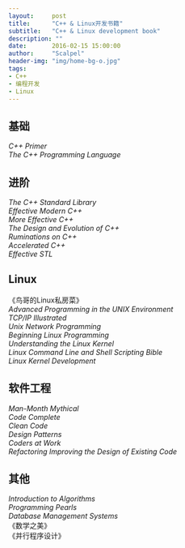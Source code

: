 ```yaml
---
layout:     post
title:      "C++ & Linux开发书籍"
subtitle:   "C++ & Linux development book"
description: ""
date:       2016-02-15 15:00:00
author:     "Scalpel"
header-img: "img/home-bg-o.jpg"
tags:
- C++
- 编程开发
- Linux
---
```

基础
---
*C++ Primer*  
*The C++ Programming Language*  

进阶  
---
*The C++ Standard Library*  
*Effective Modern C++*  
*More Effective C++*  
*The Design and Evolution of C++*  
*Ruminations on C++*  
*Accelerated C++*  
*Effective STL*  

Linux
---
《鸟哥的Linux私房菜》  
*Advanced Programming in the UNIX Environment*  
*TCP/IP Illustrated*  
*Unix Network Programming*  
*Beginning Linux Programming*  
*Understanding the Linux Kernel*  
*Linux Command Line and Shell Scripting Bible*  
*Linux Kernel Development*  

软件工程  
---
*Man-Month Mythical*  
*Code Complete*  
*Clean Code*  
*Design Patterns*  
*Coders at Work*  
*Refactoring Improving the Design of Existing Code*  

其他
---
*Introduction to Algorithms*  
*Programming Pearls*  
*Database Management Systems*  
《数学之美》  
《并行程序设计》  




